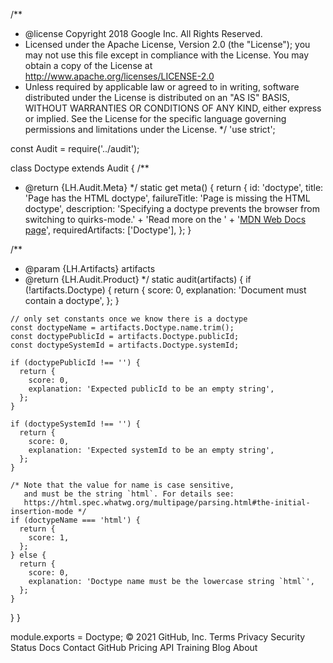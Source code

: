 /**
 * @license Copyright 2018 Google Inc. All Rights Reserved.
 * Licensed under the Apache License, Version 2.0 (the "License"); you may not use this file except in compliance with the License. You may obtain a copy of the License at http://www.apache.org/licenses/LICENSE-2.0
 * Unless required by applicable law or agreed to in writing, software distributed under the License is distributed on an "AS IS" BASIS, WITHOUT WARRANTIES OR CONDITIONS OF ANY KIND, either express or implied. See the License for the specific language governing permissions and limitations under the License.
 */
'use strict';

const Audit = require('../audit');

class Doctype extends Audit {
  /**
   * @return {LH.Audit.Meta}
   */
  static get meta() {
    return {
      id: 'doctype',
      title: 'Page has the HTML doctype',
      failureTitle: 'Page is missing the HTML doctype',
      description: 'Specifying a doctype prevents the browser from switching to quirks-mode.' +
                'Read more on the ' +
                '[MDN Web Docs page](https://developer.mozilla.org/en-US/docs/Glossary/Doctype)',
      requiredArtifacts: ['Doctype'],
    };
  }

  /**
   * @param {LH.Artifacts} artifacts
   * @return {LH.Audit.Product}
   */
  static audit(artifacts) {
    if (!artifacts.Doctype) {
      return {
        score: 0,
        explanation: 'Document must contain a doctype',
      };
    }

    // only set constants once we know there is a doctype
    const doctypeName = artifacts.Doctype.name.trim();
    const doctypePublicId = artifacts.Doctype.publicId;
    const doctypeSystemId = artifacts.Doctype.systemId;

    if (doctypePublicId !== '') {
      return {
        score: 0,
        explanation: 'Expected publicId to be an empty string',
      };
    }

    if (doctypeSystemId !== '') {
      return {
        score: 0,
        explanation: 'Expected systemId to be an empty string',
      };
    }

    /* Note that the value for name is case sensitive,
       and must be the string `html`. For details see:
       https://html.spec.whatwg.org/multipage/parsing.html#the-initial-insertion-mode */
    if (doctypeName === 'html') {
      return {
        score: 1,
      };
    } else {
      return {
        score: 0,
        explanation: 'Doctype name must be the lowercase string `html`',
      };
    }
  }
}

module.exports = Doctype;
© 2021 GitHub, Inc.
Terms
Privacy
Security
Status
Docs
Contact GitHub
Pricing
API
Training
Blog
About
